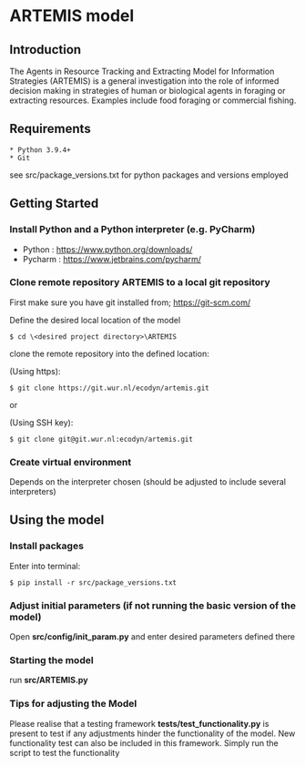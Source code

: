 # ARTEMIS model

## Introduction
The Agents in Resource Tracking and Extracting Model for Information Strategies (ARTEMIS) 
is a general investigation into the role of informed decision making 
in strategies of human or biological agents in foraging or extracting resources. 
Examples include food foraging or commercial fishing.

## Requirements
	* Python 3.9.4+
	* Git

see src/package_versions.txt for python packages and versions employed


## Getting Started

### Install Python and a Python interpreter (e.g. PyCharm)
* Python : https://www.python.org/downloads/
* Pycharm : https://www.jetbrains.com/pycharm/


### Clone remote repository ARTEMIS to a local git repository
First make sure you have git installed from; https://git-scm.com/

Define the desired local location of the model

    $ cd \<desired project directory>\ARTEMIS

clone the remote repository into the defined location:

(Using https):

    $ git clone https://git.wur.nl/ecodyn/artemis.git

or

(Using SSH key):

    $ git clone git@git.wur.nl:ecodyn/artemis.git

### Create virtual environment
Depends on the interpreter chosen (should be adjusted to include several interpreters)


## Using the model

### Install packages

Enter into terminal:

    $ pip install -r src/package_versions.txt 


### Adjust initial parameters (if not running the basic version of the model)
Open **src/config/init_param.py** and enter desired parameters defined there

### Starting the model
run **src/ARTEMIS.py**

### Tips for adjusting the Model
Please realise that a testing framework **tests/test_functionality.py** is present to test if any adjustments hinder 
the functionality of the model. New functionality test can also be included in this framework. Simply run the script 
to test the functionality
